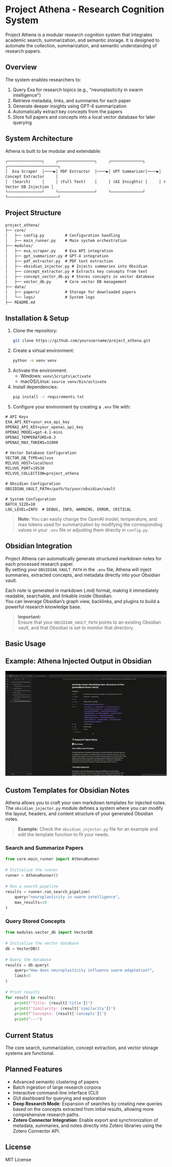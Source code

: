 # Project Athena - Research Cognition System

Project Athena is a modular research cognition system that integrates academic search, summarization, and semantic storage. 
It is designed to automate the collection, summarization, and semantic understanding of research papers.

## Overview

The system enables researchers to:

1. Query Exa for research topics (e.g., "neuroplasticity in swarm intelligence")
2. Retrieve metadata, links, and summaries for each paper
3. Generate deeper insights using GPT-4 summarization
4. Automatically extract key concepts from the papers
5. Store full papers and concepts into a local vector database for later querying

## System Architecture

Athena is built to be modular and extendable:

```
┌───────────────┐     ┌────────────────┐     ┌──────────────┐     ┌──────────────────────┐
│  Exa Scraper  │────▶│ PDF Extractor  │────▶│ GPT Summarizer│────▶│ Concept Extractor     │
│  (Search)     │     │ (Full Text)    │     │ (AI Insights) │     │ + Vector DB Injection │
└───────────────┘     └────────────────┘     └──────────────┘     └──────────────────────┘
```

## Project Structure

```
project_athena/
├── core/
│   ├── config.py         # Configuration handling
│   ├── main_runner.py    # Main system orchestration
├── modules/
│   ├── exa_scraper.py    # Exa API integration
│   ├── gpt_summarizer.py # GPT-4 integration
│   ├── pdf_extractor.py  # PDF text extraction
│   ├── obsidian_injector.py # Injects summaries into Obsidian
│   ├── concept_extractor.py # Extracts key concepts from text
│   ├── concept_vector_db.py # Stores concepts in vector database
│   ├── vector_db.py      # Core vector DB management
├── data/
│   ├── papers/           # Storage for downloaded papers
│   └── logs/             # System logs
├── README.md
```

## Installation & Setup

1. Clone the repository:
   ```bash
   git clone https://github.com/yourusername/project_athena.git
   ```
2. Create a virtual environment:
   ```bash
   python -m venv venv
   ```
3. Activate the environment:
   - Windows: `venv\Scripts\activate`
   - macOS/Linux: `source venv/bin/activate`
4. Install dependencies:
   ```bash
   pip install -r requirements.txt
   ```
5. Configure your environment by creating a `.env` file with:

```
# API Keys
EXA_API_KEY=your_exa_api_key
OPENAI_API_KEY=your_openai_api_key
OPENAI_MODEL=gpt-4.1-mini
OPENAI_TEMPERATURE=0.3
OPENAI_MAX_TOKENS=32000

# Vector Database Configuration
VECTOR_DB_TYPE=milvus
MILVUS_HOST=localhost
MILVUS_PORT=19530
MILVUS_COLLECTION=project_athena

# Obsidian Configuration
OBSIDIAN_VAULT_PATH=/path/to/your/obsidian/vault

# System Configuration
BATCH_SIZE=10
LOG_LEVEL=INFO  # DEBUG, INFO, WARNING, ERROR, CRITICAL
```

> **Note:** You can easily change the OpenAI model, temperature, and max tokens used for summarization by modifying the corresponding values in your `.env` file or adjusting them directly in `config.py`.

## Obsidian Integration

Project Athena can automatically generate structured markdown notes for each processed research paper.  
By setting your `OBSIDIAN_VAULT_PATH` in the `.env` file, Athena will inject summaries, extracted concepts, and metadata directly into your Obsidian vault.

Each note is generated in markdown (.md) format, making it immediately readable, searchable, and linkable inside Obsidian.  
You can leverage Obsidian’s graph view, backlinks, and plugins to build a powerful research knowledge base.

> **Important:**  
> Ensure that your `OBSIDIAN_VAULT_PATH` points to an existing Obsidian vault, and that Obsidian is set to monitor that directory.
## Basic Usage
## Example: Athena Injected Output in Obsidian

![Athena Obsidian Demo](assets/athena_obsidian_demo.gif)

## Custom Templates for Obsidian Notes

Athena allows you to craft your own markdown templates for injected notes.  
The `obsidian_injector.py` module defines a  system where you can modify the layout, headers, and content structure of your generated Obsidian notes.


> **Example:** Check the `obsidian_injector.py` file for an example and edit the template function to fit your needs.

### Search and Summarize Papers

```python
from core.main_runner import AthenaRunner

# Initialize the runner
runner = AthenaRunner()

# Run a search pipeline
results = runner.run_search_pipeline(
    query="neuroplasticity in swarm intelligence", 
    max_results=10
)
```

### Query Stored Concepts

```python
from modules.vector_db import VectorDB

# Initialize the vector database
db = VectorDB()

# Query the database
results = db.query(
    query="How does neuroplasticity influence swarm adaptation?",
    limit=5
)

# Print results
for result in results:
    print(f"Title: {result['title']}")
    print(f"Similarity: {result['similarity']}")
    print(f"Concepts: {result['concepts']}")
    print("---")
```

## Current Status

The core search, summarization, concept extraction, and vector storage systems are functional.

## Planned Features

- Advanced semantic clustering of papers
- Batch ingestion of large research corpora
- Interactive command-line interface (CLI)
- GUI dashboard for querying and exploration
- **Deep Research Mode**: Expansion of searches by creating new queries based on the concepts extracted from initial results, allowing more comprehensive research paths.
- **Zotero Connector Integration**: Enable export and synchronization of metadata, summaries, and notes directly into Zotero libraries using the Zotero Connector API.

## License

MIT License
